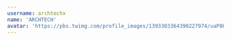 ```yaml
---
username: archtechx
name: 'ARCHTECH'
avatar: 'https://pbs.twimg.com/profile_images/1393303364390227974/uaP8Hoq1_normal.jpg'
---
```

